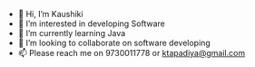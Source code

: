 - 👋 Hi, I’m Kaushiki
- 👀 I’m interested in developing Software
- 🌱 I’m currently learning Java
- 💞️ I’m looking to collaborate on software developing
- 📫 Please reach me on 9730011778 or ktapadiya@gmail.com

<!---
kausheekee/kausheekee is a ✨ special ✨ repository because its `README.md` (this file) appears on your GitHub profile.
You can click the Preview link to take a look at your changes.
--->
